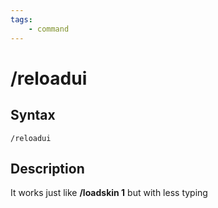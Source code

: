 ```yaml
---
tags:
    - command
---
```

# /reloadui

## Syntax

```eqcommand
/reloadui
```

## Description

It works just like **/loadskin 1** but with less typing

